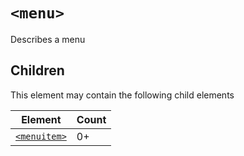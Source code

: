 # `<menu>`
Describes a menu

## Children
This element may contain the following child elements

| Element           | Count |
|-------------------|-------|
| [`<menuitem>`](#) | 0+    |
